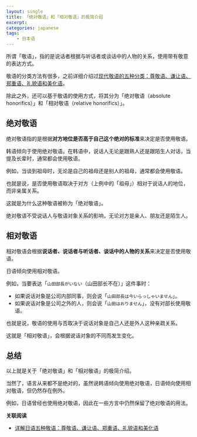 ```yaml
---
layout: single
title: 「绝对敬语」和「相对敬语」的极简介绍
excerpt:
categories: japanese
tags:
    - 日本语
---
```


所谓「敬语」，指的是说话者根据与听话者或谈话中的人物的关系，使用带有敬意的表达方式。

敬语的分类方法有很多，之前详细介绍过[现代敬语的五种分类：尊敬语、谦让语、郑重语、礼貌语和美化语](/japanese/the-japanese-honorifics)。

除此之外，还可以基于敬语的使用方式，将其分为「绝对敬语<span class='more'>（absolute honorifics）</span>」和「相对敬语<span class='more'>（relative honorifics）</span>」。

## 绝对敬语

绝对敬语指的是根据**对方地位是否高于自己这个绝对的标准**来决定是否使用敬语。

韩语倾向于使用绝对敬语。在韩语中，说话人无论是跟熟人还是跟陌生人对话，当提及长辈时，通常都会使用敬语。

例如，当谈到祖母时，无论是自己的祖母还是别人的祖母，通常都会使用敬语。

也就是说，是否使用敬语取决于对方<span class='more'>（上例中的「祖母」）</span>相对于说话人的地位，而非亲属关系。

这就是为什么这种敬语被称为「绝对敬语」。

绝对敬语不受说话人与敬语对象关系的影响，无论对方是亲人、朋友还是陌生人。

## 相对敬语

相对敬语会根据**说话者、说话者与听话者、谈话中的人物的关系**来决定是否使用敬语。

日语倾向使用相对敬语。

例如，当要表达「`山田部長がいない`<span class='more'>（山田部长不在）</span>」这件事时：

- 如果说话对象是公司内部同事，则会说「`山田部長は今いらっしゃいません`」。
- 如果说话对象是公司之外的人，则会说「`山田はおりません`」，没有对部长使用敬语。

也就是说，敬语的使用与否取决于说话对象是自己人还是外人这种亲疏关系。

这就是「相对敬语」，会根据说话对象的不同而发生变化。

## 总结

以上就是关于「绝对敬语」和「相对敬语」的极简介绍。

当然了，语言从来都不是绝对的，虽然说韩语倾向使用绝对敬语，日语倾向使用相对敬语，但仍然存在例外。

例如，日语曾经也使用绝对敬语，因此在一些方言中仍然保留了绝对敬语的用法。

**关联阅读**

- [详解日语五种敬语：尊敬语、谦让语、郑重语、礼貌语和美化语](/japanese/the-japanese-honorifics)

